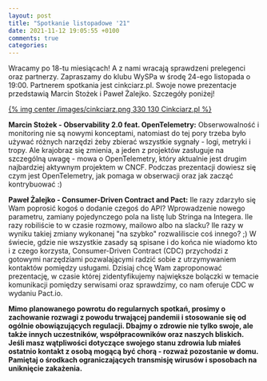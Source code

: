 ```yaml
---
layout: post
title: "Spotkanie listopadowe '21"
date: 2021-11-12 19:05:55 +0100
comments: true
categories: 
---
```


Wracamy po 18-tu miesiącach! A z nami wracają sprawdzeni prelegenci oraz partnerzy. Zapraszamy do klubu WySPa w środę 24-ego listopada o 19:00. Partnerem spotkania jest cinkciarz.pl. Swoje nowe prezentacje przedstawią Marcin Stożek i Paweł Żalejko. Szczegóły poniżej!

[{% img center /images/cinkciarz.png 330 130 Cinkciarz.pl %}](http://www.cinkciarz.pl)

<b>Marcin Stożek - Observability 2.0 feat. OpenTelemetry:</b> Obserwowalność i monitoring nie są nowymi konceptami, natomiast do tej pory trzeba było używać różnych narzędzi żeby zbierać wszystkie sygnały - logi, metryki i tropy. Ale krajobraz się zmienia, a jeden z projektów zasługuje na szczególną uwagę - mowa o OpenTelemetry, który aktualnie jest drugim najbardziej aktywnym projektem w CNCF. Podczas prezentacji dowiesz się czym jest OpenTelemetry, jak pomaga w obserwacji oraz jak zacząć kontrybuować :)

<b>Paweł Żalejko - Consumer-Driven Contract and Pact:</b> Ile razy zdarzyło się Wam poprosić kogoś o dodanie czegoś do API? Wprowadzenie nowego parametru, zamiany pojedynczego pola na listę lub Stringa na Integera. Ile razy robiliście to w czasie rozmowy, mailowo albo na slacku? Ile razy w wyniku takiej zmiany wykonanej "na szybko" rozwaliliscie coś innego? ;) W świecie, gdzie nie wszystkie zasady są spisane i do końca nie wiadomo kto i z czego korzysta, Consumer-Driven Contract (CDC) przychodzi z gotowymi narzędziami pozwalającymi radzić sobie z utrzymywaniem kontaktów pomiędzy usługami. Dzisiaj chcę Wam zaproponować prezentację, w czasie której zidentyfikujemy największe bolączki w temacie komunikacji pomiędzy serwisami oraz sprawdzimy, co nam oferuje CDC w wydaniu Pact.io.

<b>Mimo planowanego powrotu do regularnych spotkań, prosimy o zachowanie rozwagi z powodu trwającej pandemii i stosowanie się od ogólnie obowiązujących regulacji. Dbajmy o zdrowie nie tylko swoje, ale także innych uczestników, współpracowników oraz naszych bliskich. Jeśli masz wątpliwości dotyczące swojego stanu zdrowia lub miałeś ostatnio kontakt z osobą mogącą być chorą - rozważ pozostanie w domu. Pamiętaj o środkach ograniczających transmisję wirusów i sposobach na uniknięcie zakażenia.</b> 